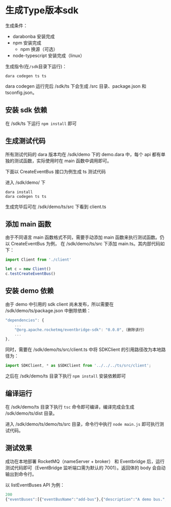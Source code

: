 # 生成Type版本sdk

生成条件：
- darabonba 安装完成
- npm 安装完成
    - npm 换源（可选）
- node-typescript 安装完成（linux）


生成指令(在`/sdk`目录下运行)：
```
dara codegen ts ts
```
dara codegen 运行完后 /sdk/ts 下会生成 /src 目录、package.json 和 tsconfig.json。


## 安装 sdk 依赖

在 /sdk/ts 下运行 `npm install` 即可

## 生成测试代码

所有测试代码的 dara 版本均在 /sdk/demo 下的 demo.dara 中，每个 api 都有单独的测试函数，实际使用时在 main 函数中调用即可。

下面以 CreateEventBus 接口为例生成 ts 测试代码

进入 /sdk/demo/ 下
```
dara install
dara codegen ts ts
```

生成完毕后可在 /sdk/demo/ts/src 下看到 client.ts

## 添加 main 函数
由于不同语言 main 函数格式不同，需要手动添加 main 函数来执行测试函数。仍以 CreateEventBus 为例，
在 /sdk/demo/ts/src 下添加 main.ts。其内部代码如下：

```ts
import Client from './client'

let c = new Client()
c.testCreateEventBus()
```

## 安装 demo 依赖

由于 demo 中引用的 sdk client 尚未发布，所以需要在 /sdk/demo/ts/package.json 中删除依赖：
```js
"dependencies": {
    ...
    "@org.apache.rocketmq/eventbridge-sdk": "0.0.0",（删除该行）
    ...
},
```
同时，需要在 /sdk/demo/ts/src/client.ts 中将 SDKClient 的引用路径改为本地路径为：
```ts
import SDKClient, * as $SDKClient from '../../../ts/src/client';
```

之后在 /sdk/demo/ts 目录下执行 `npm install` 安装依赖即可

## 编译运行

在 /sdk/demo/ts 目录下执行 `tsc` 命令即可编译，编译完成会生成 /sdk/demo/ts/dist 目录。

进入 /sdk/demo/ts/demo/ts/src 目录，命令行中执行 `node main.js` 即可执行测试代码。

## 测试效果

成功在本地部署 RocketMQ（nameServer + broker） 和 Eventbridge 后，运行测试代码即可（EventBridge 监听端口需为默认的 7001）。返回体的 body 会自动输出到命令行。

以 listEventBuses API 为例：

```js
200
{"eventBuses":[{"eventBusName":"add-bus"},{"description":"A demo bus.","eventBusName":"demo-bus"}],"total":2,"requestId":"fa5d4ab6-4961-4c2c-a4b9-2845d44f8d82","maxResults":2}
```

